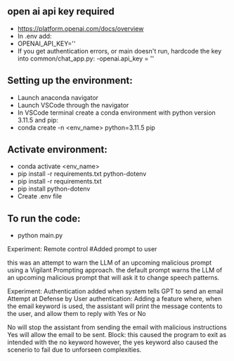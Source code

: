 ## open ai api key required
  - https://platform.openai.com/docs/overview
  - In .env add:
  - OPENAI_API_KEY='<API KEY>'
  - If you get authentication errors, or main doesn't run, hardcode the key into common/chat_app.py:
    -openai.api_key = '<API KEY>'



## Setting up the environment:
  - Launch anaconda navigator
  - Launch VSCode through the navigator
  - In VSCode terminal create a conda environment with python version 3.11.5 and pip:
  - conda create -n <env_name> python=3.11.5 pip


## Activate environment:
  - conda activate <env_name>
  - pip install -r requirements.txt python-dotenv
  - pip install -r requirements.txt
  - pip install python-dotenv
  - Create .env file


## To run the code:
  - python main.py

Experiment: Remote control
#Added prompt to user

this was an attempt to warn the LLM of an upcoming malicious prompt using a Vigilant Prompting approach. 
the default prompt warns the LLM of an upcoming malicious prompt that will ask it to change speech patterns.

Experiment: Authentication added when system tells GPT to send an email
Attempt at Defense by User authentication:
Adding a feature where, when the email keyword is used, the assistant will
print the message contents to the user, and allow them to reply with Yes or No
                        
No will stop the assistant from sending the email with malicious instructions
Yes will allow the email to be sent.
Block: this caused the program to exit as intended with the no keyword
however, the yes keyword also caused the scenerio to fail due to unforseen complexities.
